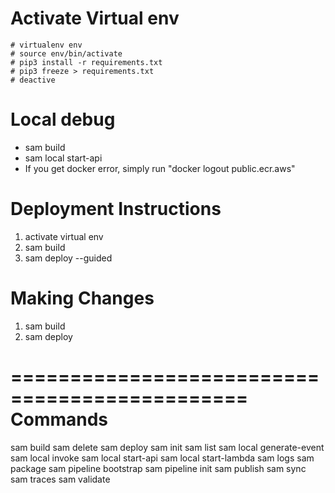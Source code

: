

# Activate Virtual env
    # virtualenv env
    # source env/bin/activate
    # pip3 install -r requirements.txt
    # pip3 freeze > requirements.txt
    # deactive


# Local debug
- sam build
- sam local start-api
- If you get docker error, simply run "docker logout public.ecr.aws"

# Deployment Instructions
1. activate virtual env
2. sam build
3. sam deploy --guided


# Making Changes
1. sam build
2. sam deploy
 

==============================================
Commands
==============================================
sam build
sam delete
sam deploy
sam init
sam list
sam local generate-event
sam local invoke
sam local start-api
sam local start-lambda
sam logs
sam package
sam pipeline bootstrap
sam pipeline init
sam publish
sam sync
sam traces
sam validate